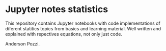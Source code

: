 # Jupyter notes statistics

This repository contains Jupyter notebooks with code implementations of diferent statitics topics from basics and learning material.
Well written and explained with repectives equations, not only just code.

Anderson Pozzi. 

